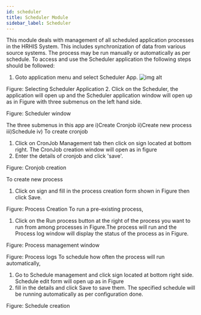 ```yaml
---
id: scheduler
title: Scheduler Module
sidebar_label: Scheduler
---
```


This module deals with management of all scheduled application processes in the HRHIS System. This includes synchronization of data from various source systems. The process may be run manually or automatically as per schedule. To access and use the Scheduler application the following steps should be followed:

1.  Goto application menu and select Scheduler App.
    ![img alt](/images/login.png)

Figure: Selecting Scheduler Application 2. Click on the Scheduler, the application will open up and the Scheduler application window will open up as in Figure with three submenus on the left hand side.

Figure: Scheduler window

The three submenus in this app are
i)Create Cronjob
ii)Create new process
iii)Schedule
iv)
To create cronjob

1.  Click on CronJob Management tab then click on sign located at bottom right. The CronJob creation window will open as in figure
2.  Enter the details of cronjob and click 'save'.

Figure: Cronjob creation

To create new process

1.  Click on sign and fill in the process creation form shown in Figure then click Save.

Figure: Process Creation
To run a pre-existing process,

1. Click on the Run process button at the right of the process you want to run from among processes in Figure.The process will run and the Process log window will display the status of the process as in Figure.

Figure: Process management window

Figure: Process logs
To schedule how often the process will run automatically,

1.  Go to Schedule management and click sign located at bottom right side. Schedule edit form will open up as in Figure
2.  fill in the details and click Save to save them. The specified schedule will be running automatically as per configuration done.

Figure: Schedule creation
